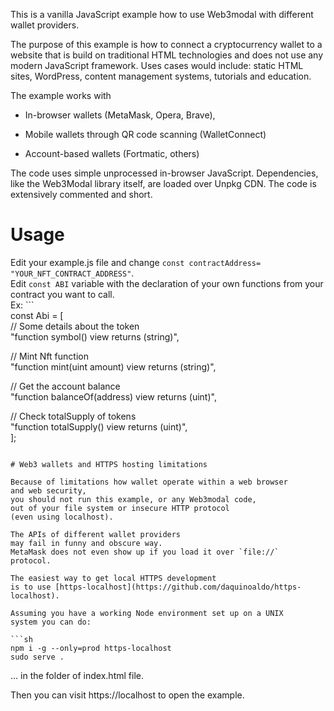 This is a vanilla JavaScript example how to use Web3modal with different  wallet providers.

The purpose of this example is how to connect a cryptocurrency wallet
to a website that is build on traditional HTML technologies and does not
use any modern JavaScript framework. Uses cases would include:
static HTML sites, WordPress, content management systems,
tutorials and education.

The example works with

* In-browser wallets (MetaMask, Opera, Brave),

* Mobile wallets through QR code scanning (WalletConnect)

* Account-based wallets (Fortmatic, others)

The code uses simple unprocessed in-browser JavaScript.
Dependencies, like the Web3Modal library itself,
are loaded over Unpkg CDN. The code is extensively
commented and short.

# Usage 
Edit your example.js file and change `const contractAddress= "YOUR_NFT_CONTRACT_ADDRESS"`.  
Edit `const ABI` variable with the declaration of your own functions from your contract you want to call.  
Ex: ```  
const Abi = [  
  // Some details about the token  
  "function symbol() view returns (string)",  

  // Mint Nft function  
  "function mint(uint amount) view returns (string)",  

  // Get the account balance  
  "function balanceOf(address) view returns (uint)",  

  // Check totalSupply of tokens  
  "function totalSupply() view returns (uint)",  
];  
```   

# Web3 wallets and HTTPS hosting limitations

Because of limitations how wallet operate within a web browser
and web security,
you should not run this example, or any Web3modal code,
out of your file system or insecure HTTP protocol
(even using localhost).

The APIs of different wallet providers
may fail in funny and obscure way.
MetaMask does not even show up if you load it over `file://`
protocol.

The easiest way to get local HTTPS development
is to use [https-localhost](https://github.com/daquinoaldo/https-localhost).

Assuming you have a working Node environment set up on a UNIX
system you can do:

```sh
npm i -g --only=prod https-localhost
sudo serve .
```

... in the folder of index.html file.

Then you can visit https://localhost to open the example.

